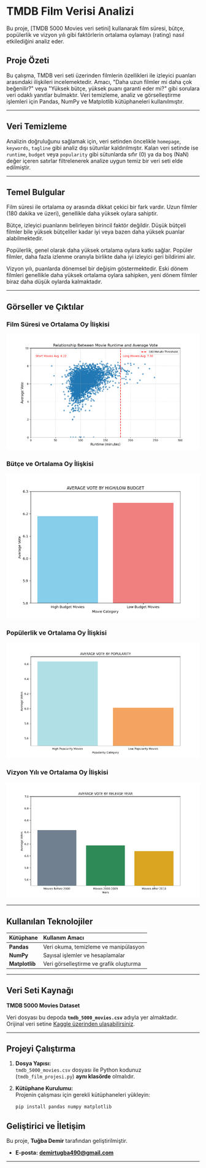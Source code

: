 # TMDB Film Verisi Analizi

Bu proje, [TMDB 5000 Movies veri setini] kullanarak film süresi, bütçe, popülerlik ve vizyon yılı gibi faktörlerin ortalama oylamayı (rating) nasıl etkilediğini analiz eder.

## Proje Özeti
Bu çalışma, TMDB veri seti üzerinden filmlerin özellikleri ile izleyici puanları arasındaki ilişkileri incelemektedir. Amacı, "Daha uzun filmler mi daha çok beğenilir?" veya "Yüksek bütçe, yüksek puanı garanti eder mi?" gibi sorulara veri odaklı yanıtlar bulmaktır.
Veri temizleme, analiz ve görselleştirme işlemleri için Pandas, NumPy ve Matplotlib kütüphaneleri kullanılmıştır.

---

## Veri Temizleme
Analizin doğruluğunu sağlamak için, veri setinden öncelikle `homepage`, `keywords`, `tagline` gibi analiz dışı sütunlar kaldırılmıştır. Kalan veri setinde ise `runtime`, `budget` veya `popularity` gibi sütunlarda sıfır (0) ya da boş (NaN) değer içeren satırlar filtrelenerek analize uygun temiz bir veri seti elde edilmiştir.

---

## Temel Bulgular

Film süresi ile ortalama oy arasında dikkat çekici bir fark vardır.
Uzun filmler (180 dakika ve üzeri), genellikle daha yüksek oylara sahiptir.

Bütçe, izleyici puanlarını belirleyen birincil faktör değildir.
Düşük bütçeli filmler bile yüksek bütçeliler kadar iyi veya bazen daha yüksek puanlar alabilmektedir.

Popülerlik, genel olarak daha yüksek ortalama oylara katkı sağlar.
Popüler filmler, daha fazla izlenme oranıyla birlikte daha iyi izleyici geri bildirimi alır.

Vizyon yılı, puanlarda dönemsel bir değişim göstermektedir.
Eski dönem filmleri genellikle daha yüksek ortalama oylara sahipken, yeni dönem filmler biraz daha düşük oylarda kalmaktadır.

---

## Görseller ve Çıktılar

###      Film Süresi ve Ortalama Oy İlişkisi
![Film Süresi ve Ortalama Oy İlişkisi](Figure_1.png)

###      Bütçe ve Ortalama Oy İlişkisi
![Bütçe ve Ortalama Oy İlişkisi](Figure_2.png)

###      Popülerlik ve Ortalama Oy İlişkisi
![Popülerlik ve Ortalama Oy İlişkisi](Figure_3.png)

###      Vizyon Yılı ve Ortalama Oy İlişkisi
![Vizyon Yılı ve Ortalama Oy İlişkisi](Figure_4.png)

---

## Kullanılan Teknolojiler

| Kütüphane | Kullanım Amacı |
| :--- | :--- |
| **Pandas** | Veri okuma, temizleme ve manipülasyon |
| **NumPy** | Sayısal işlemler ve hesaplamalar |
| **Matplotlib** | Veri görselleştirme ve grafik oluşturma |

---

## Veri Seti Kaynağı

**TMDB 5000 Movies Dataset**

Veri dosyası bu depoda **`tmdb_5000_movies.csv`** adıyla yer almaktadır.  
Orijinal veri setine [Kaggle üzerinden ulaşabilirsiniz](https://www.kaggle.com/datasets/tmdb/tmdb-movie-metadata).

---

## Projeyi Çalıştırma

1. **Dosya Yapısı:**  
   `tmdb_5000_movies.csv` dosyası ile Python kodunuz (`tmdb_film_projesi.py`) **aynı klasörde** olmalıdır.

2. **Kütüphane Kurulumu:**  
   Projenin çalışması için gerekli kütüphaneleri yükleyin:
   ```bash
   pip install pandas numpy matplotlib

##  Geliştirici ve İletişim

Bu proje, **Tuğba Demir** tarafından geliştirilmiştir.
* **E-posta:** **demirtugba490@gmail.com**

---


